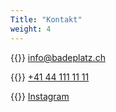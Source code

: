 ```yaml
---
Title: "Kontakt"
weight: 4
---
```


{{<icon class="fa fa-envelope">}}&nbsp;[info@badeplatz.ch](mailto:info@badeplatz.ch)

{{<icon class="fa fa-phone">}}&nbsp;[+41 44 111 11 11 ](tel:+41441111111)

{{<icon class="fa fa-instagram fa-2x">}}&nbsp;[Instagram](https://www.instagram.com/ludibadi/)




